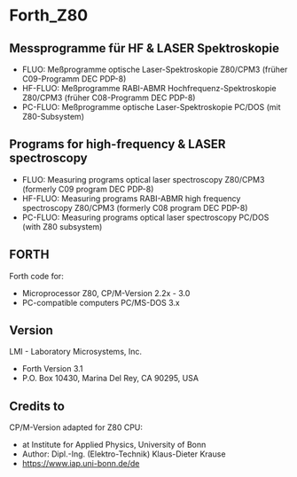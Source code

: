 # Forth_Z80

## Messprogramme für HF & LASER Spektroskopie
-  FLUO: Meßprogramme optische Laser-Spektroskopie Z80/CPM3 (früher C09-Programm DEC PDP-8)
-  HF-FLUO: Meßprogramme RABI-ABMR Hochfrequenz-Spektroskopie Z80/CPM3 (früher C08-Programm DEC PDP-8)
-  PC-FLUO: Meßprogramme optische Laser-Spektroskopie PC/DOS (mit Z80-Subsystem)

## Programs for high-frequency & LASER spectroscopy
- FLUO: Measuring programs optical laser spectroscopy Z80/CPM3 (formerly C09 program DEC PDP-8)
- HF-FLUO: Measuring programs RABI-ABMR high frequency spectroscopy Z80/CPM3 (formerly C08 program DEC PDP-8)
- PC-FLUO: Measuring programs optical laser spectroscopy PC/DOS (with Z80 subsystem)
                  
## FORTH
Forth code for: 
- Microprocessor Z80, CP/M-Version 2.2x - 3.0
- PC-compatible computers PC/MS-DOS 3.x

## Version 
LMI - Laboratory Microsystems, Inc. 
- Forth Version 3.1  
- P.O. Box 10430, Marina Del Rey, CA 90295, USA

## Credits to
CP/M-Version adapted for Z80 CPU:  
- at Institute for Applied Physics, University of Bonn 
- Author: Dipl.-Ing. (Elektro-Technik) Klaus-Dieter Krause
- https://www.iap.uni-bonn.de/de
